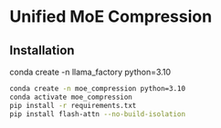 # Unified MoE Compression

## Installation

conda create -n llama_factory python=3.10

```bash
conda create -n moe_compression python=3.10
conda activate moe_compression
pip install -r requirements.txt
pip install flash-attn --no-build-isolation
```

## 
